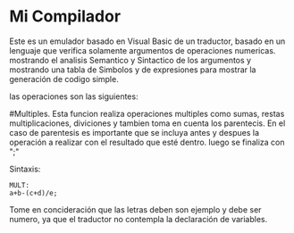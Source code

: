 # Mi Compilador

Este es un emulador basado en Visual Basic de un traductor, basado en un lenguaje que verifica solamente argumentos de operaciones numericas.
mostrando el analisis Semantico y Sintactico de los argumentos y mostrando una tabla de Simbolos y de expresiones para mostrar la generación de codigo simple.

las operaciones son las siguientes:

#Multiples.
Esta funcion realiza operaciones multiples como sumas, restas multiplicaciones, diviciones y tambien toma en cuenta los parentecis.
En el caso de parentesis es importante que se incluya antes y despues la operación a realizar con el resultado que esté dentro.
luego se finaliza con ";"

Sintaxis:

    MULT:
    a+b-(c+d)/e;

Tome en concideración que las letras deben son ejemplo y debe ser numero, ya que el traductor no contempla la declaración de variables.
